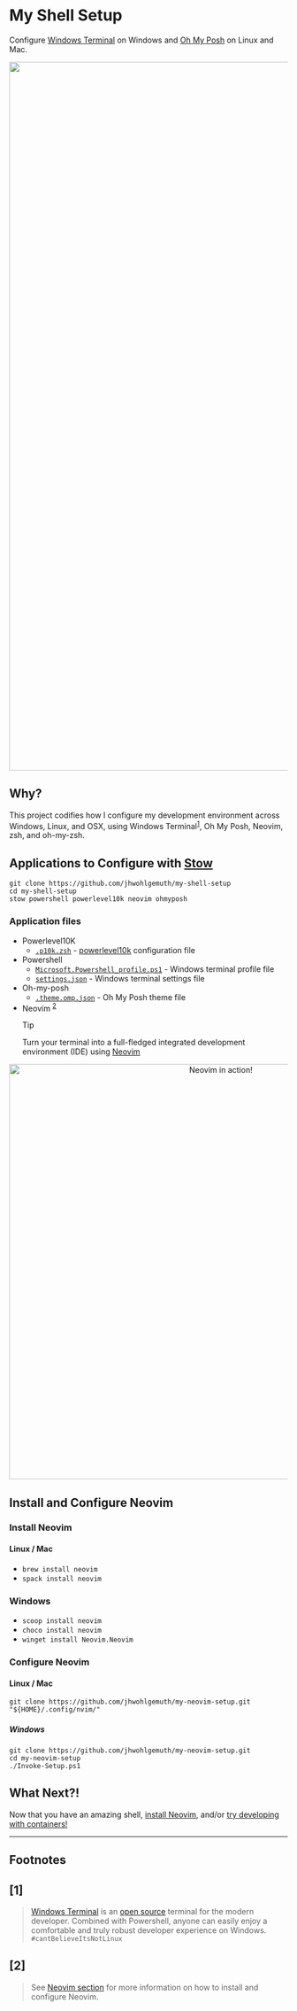 My Shell Setup
==============
Configure [Windows Terminal](https://www.microsoft.com/store/productId/9N0DX20HK701) on Windows and [Oh My Posh](https://ohmyposh.dev/) on Linux and Mac.

<div align="center">
    <a href="#"><img alt="Windows Terminal in action!" src="http://www.jasonwohlgemuth.com/env/images/env_terminal_demo.gif" alt="So pretty!" width="1280"/></a>
</div>

Why?
----
This project codifies how I configure my development environment across Windows, Linux, and OSX, using Windows Terminal<sup>[1](#1)</sup>, Oh My Posh, Neovim, zsh, and oh-my-zsh.

Applications to Configure with [Stow](https://www.gnu.org/software/stow/)
-----------------------------------
```shell
git clone https://github.com/jhwohlgemuth/my-shell-setup
cd my-shell-setup
stow powershell powerlevel10k neovim ohmyposh
```
### Application files
- Powerlevel10K
  - [`.p10k.zsh`](./powerlevel10k/.p10k.zsh) - [powerlevel10k](https://github.com/romkatv/powerlevel10k) configuration file
- Powershell
  - [`Microsoft.Powershell_profile.ps1`](./powershell/.config/powershell/Microsoft.Powershell_profile.ps1) - Windows terminal profile file
  - [`settings.json`](./public/settings.json) - Windows terminal settings file
- Oh-my-posh
  - [`.theme.omp.json`](./ohmyposh/.theme.omp.json) - Oh My Posh theme file
- Neovim <sup>[2](#2)</sup>
    > [!TIP]
    > Turn your terminal into a full-fledged integrated development environment (IDE) using [Neovim](https://neovim.io/)

<div align="center">
    <a href="https://gyazo.com/57ccdc67266ee53eb6911a3a9b75be58"><img id="screenshot" alt="Neovim in action!" src="https://i.gyazo.com/57ccdc67266ee53eb6911a3a9b75be58.gif" width="750"/></a>
</div>

Install and Configure Neovim
----------------------------
### Install Neovim
#### Linux / Mac
- `brew install neovim`
- `spack install neovim`
### Windows
- `scoop install neovim`
- `choco install neovim`
- `winget install Neovim.Neovim`

### Configure Neovim
#### Linux / Mac
```shell
git clone https://github.com/jhwohlgemuth/my-neovim-setup.git "${HOME}/.config/nvim/"
```

##### Windows
```shell
git clone https://github.com/jhwohlgemuth/my-neovim-setup.git
cd my-neovim-setup
./Invoke-Setup.ps1
```


What Next?!
-----------
Now that you have an amazing shell, [install Neovim](https://github.com/jhwohlgemuth/my-neovim-setup), and/or [try developing with containers!](https://github.com/jhwohlgemuth/env/tree/master/dev-with-containers)


-------------

**Footnotes**
-------------

[1]
---
> [Windows Terminal](https://www.microsoft.com/en-us/p/windows-terminal/9n0dx20hk701?activetab=pivot:overviewtab) is an [open source](https://github.com/microsoft/terminal) terminal for the modern developer. Combined with Powershell, anyone can easily enjoy a comfortable and truly robust developer experience on Windows. `#cantBelieveItsNotLinux`

[2]
---
> See [Neovim section](#install-and-configure-neovim) for more information on how to install and configure Neovim.
